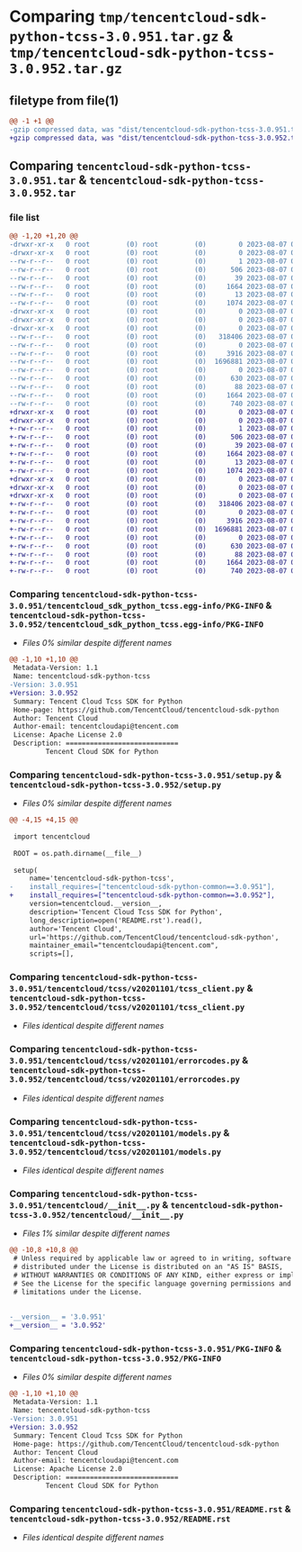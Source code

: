 # Comparing `tmp/tencentcloud-sdk-python-tcss-3.0.951.tar.gz` & `tmp/tencentcloud-sdk-python-tcss-3.0.952.tar.gz`

## filetype from file(1)

```diff
@@ -1 +1 @@
-gzip compressed data, was "dist/tencentcloud-sdk-python-tcss-3.0.951.tar", last modified: Mon Aug  7 00:35:08 2023, max compression
+gzip compressed data, was "dist/tencentcloud-sdk-python-tcss-3.0.952.tar", last modified: Mon Aug  7 09:03:25 2023, max compression
```

## Comparing `tencentcloud-sdk-python-tcss-3.0.951.tar` & `tencentcloud-sdk-python-tcss-3.0.952.tar`

### file list

```diff
@@ -1,20 +1,20 @@
-drwxr-xr-x   0 root         (0) root         (0)        0 2023-08-07 00:35:08.000000 tencentcloud-sdk-python-tcss-3.0.951/
-drwxr-xr-x   0 root         (0) root         (0)        0 2023-08-07 00:35:08.000000 tencentcloud-sdk-python-tcss-3.0.951/tencentcloud_sdk_python_tcss.egg-info/
--rw-r--r--   0 root         (0) root         (0)        1 2023-08-07 00:35:08.000000 tencentcloud-sdk-python-tcss-3.0.951/tencentcloud_sdk_python_tcss.egg-info/dependency_links.txt
--rw-r--r--   0 root         (0) root         (0)      506 2023-08-07 00:35:08.000000 tencentcloud-sdk-python-tcss-3.0.951/tencentcloud_sdk_python_tcss.egg-info/SOURCES.txt
--rw-r--r--   0 root         (0) root         (0)       39 2023-08-07 00:35:08.000000 tencentcloud-sdk-python-tcss-3.0.951/tencentcloud_sdk_python_tcss.egg-info/requires.txt
--rw-r--r--   0 root         (0) root         (0)     1664 2023-08-07 00:35:08.000000 tencentcloud-sdk-python-tcss-3.0.951/tencentcloud_sdk_python_tcss.egg-info/PKG-INFO
--rw-r--r--   0 root         (0) root         (0)       13 2023-08-07 00:35:08.000000 tencentcloud-sdk-python-tcss-3.0.951/tencentcloud_sdk_python_tcss.egg-info/top_level.txt
--rw-r--r--   0 root         (0) root         (0)     1074 2023-08-07 00:35:08.000000 tencentcloud-sdk-python-tcss-3.0.951/setup.py
-drwxr-xr-x   0 root         (0) root         (0)        0 2023-08-07 00:35:08.000000 tencentcloud-sdk-python-tcss-3.0.951/tencentcloud/
-drwxr-xr-x   0 root         (0) root         (0)        0 2023-08-07 00:35:08.000000 tencentcloud-sdk-python-tcss-3.0.951/tencentcloud/tcss/
-drwxr-xr-x   0 root         (0) root         (0)        0 2023-08-07 00:35:08.000000 tencentcloud-sdk-python-tcss-3.0.951/tencentcloud/tcss/v20201101/
--rw-r--r--   0 root         (0) root         (0)   318406 2023-08-07 00:35:08.000000 tencentcloud-sdk-python-tcss-3.0.951/tencentcloud/tcss/v20201101/tcss_client.py
--rw-r--r--   0 root         (0) root         (0)        0 2023-08-07 00:35:08.000000 tencentcloud-sdk-python-tcss-3.0.951/tencentcloud/tcss/v20201101/__init__.py
--rw-r--r--   0 root         (0) root         (0)     3916 2023-08-07 00:35:08.000000 tencentcloud-sdk-python-tcss-3.0.951/tencentcloud/tcss/v20201101/errorcodes.py
--rw-r--r--   0 root         (0) root         (0)  1696881 2023-08-07 00:35:08.000000 tencentcloud-sdk-python-tcss-3.0.951/tencentcloud/tcss/v20201101/models.py
--rw-r--r--   0 root         (0) root         (0)        0 2023-08-07 00:35:08.000000 tencentcloud-sdk-python-tcss-3.0.951/tencentcloud/tcss/__init__.py
--rw-r--r--   0 root         (0) root         (0)      630 2023-08-07 00:35:08.000000 tencentcloud-sdk-python-tcss-3.0.951/tencentcloud/__init__.py
--rw-r--r--   0 root         (0) root         (0)       88 2023-08-07 00:35:08.000000 tencentcloud-sdk-python-tcss-3.0.951/setup.cfg
--rw-r--r--   0 root         (0) root         (0)     1664 2023-08-07 00:35:08.000000 tencentcloud-sdk-python-tcss-3.0.951/PKG-INFO
--rw-r--r--   0 root         (0) root         (0)      740 2023-08-07 00:35:08.000000 tencentcloud-sdk-python-tcss-3.0.951/README.rst
+drwxr-xr-x   0 root         (0) root         (0)        0 2023-08-07 09:03:25.000000 tencentcloud-sdk-python-tcss-3.0.952/
+drwxr-xr-x   0 root         (0) root         (0)        0 2023-08-07 09:03:25.000000 tencentcloud-sdk-python-tcss-3.0.952/tencentcloud_sdk_python_tcss.egg-info/
+-rw-r--r--   0 root         (0) root         (0)        1 2023-08-07 09:03:25.000000 tencentcloud-sdk-python-tcss-3.0.952/tencentcloud_sdk_python_tcss.egg-info/dependency_links.txt
+-rw-r--r--   0 root         (0) root         (0)      506 2023-08-07 09:03:25.000000 tencentcloud-sdk-python-tcss-3.0.952/tencentcloud_sdk_python_tcss.egg-info/SOURCES.txt
+-rw-r--r--   0 root         (0) root         (0)       39 2023-08-07 09:03:25.000000 tencentcloud-sdk-python-tcss-3.0.952/tencentcloud_sdk_python_tcss.egg-info/requires.txt
+-rw-r--r--   0 root         (0) root         (0)     1664 2023-08-07 09:03:25.000000 tencentcloud-sdk-python-tcss-3.0.952/tencentcloud_sdk_python_tcss.egg-info/PKG-INFO
+-rw-r--r--   0 root         (0) root         (0)       13 2023-08-07 09:03:25.000000 tencentcloud-sdk-python-tcss-3.0.952/tencentcloud_sdk_python_tcss.egg-info/top_level.txt
+-rw-r--r--   0 root         (0) root         (0)     1074 2023-08-07 09:03:25.000000 tencentcloud-sdk-python-tcss-3.0.952/setup.py
+drwxr-xr-x   0 root         (0) root         (0)        0 2023-08-07 09:03:25.000000 tencentcloud-sdk-python-tcss-3.0.952/tencentcloud/
+drwxr-xr-x   0 root         (0) root         (0)        0 2023-08-07 09:03:25.000000 tencentcloud-sdk-python-tcss-3.0.952/tencentcloud/tcss/
+drwxr-xr-x   0 root         (0) root         (0)        0 2023-08-07 09:03:25.000000 tencentcloud-sdk-python-tcss-3.0.952/tencentcloud/tcss/v20201101/
+-rw-r--r--   0 root         (0) root         (0)   318406 2023-08-07 09:03:25.000000 tencentcloud-sdk-python-tcss-3.0.952/tencentcloud/tcss/v20201101/tcss_client.py
+-rw-r--r--   0 root         (0) root         (0)        0 2023-08-07 09:03:25.000000 tencentcloud-sdk-python-tcss-3.0.952/tencentcloud/tcss/v20201101/__init__.py
+-rw-r--r--   0 root         (0) root         (0)     3916 2023-08-07 09:03:25.000000 tencentcloud-sdk-python-tcss-3.0.952/tencentcloud/tcss/v20201101/errorcodes.py
+-rw-r--r--   0 root         (0) root         (0)  1696881 2023-08-07 09:03:25.000000 tencentcloud-sdk-python-tcss-3.0.952/tencentcloud/tcss/v20201101/models.py
+-rw-r--r--   0 root         (0) root         (0)        0 2023-08-07 09:03:25.000000 tencentcloud-sdk-python-tcss-3.0.952/tencentcloud/tcss/__init__.py
+-rw-r--r--   0 root         (0) root         (0)      630 2023-08-07 09:03:25.000000 tencentcloud-sdk-python-tcss-3.0.952/tencentcloud/__init__.py
+-rw-r--r--   0 root         (0) root         (0)       88 2023-08-07 09:03:25.000000 tencentcloud-sdk-python-tcss-3.0.952/setup.cfg
+-rw-r--r--   0 root         (0) root         (0)     1664 2023-08-07 09:03:25.000000 tencentcloud-sdk-python-tcss-3.0.952/PKG-INFO
+-rw-r--r--   0 root         (0) root         (0)      740 2023-08-07 09:03:25.000000 tencentcloud-sdk-python-tcss-3.0.952/README.rst
```

### Comparing `tencentcloud-sdk-python-tcss-3.0.951/tencentcloud_sdk_python_tcss.egg-info/PKG-INFO` & `tencentcloud-sdk-python-tcss-3.0.952/tencentcloud_sdk_python_tcss.egg-info/PKG-INFO`

 * *Files 0% similar despite different names*

```diff
@@ -1,10 +1,10 @@
 Metadata-Version: 1.1
 Name: tencentcloud-sdk-python-tcss
-Version: 3.0.951
+Version: 3.0.952
 Summary: Tencent Cloud Tcss SDK for Python
 Home-page: https://github.com/TencentCloud/tencentcloud-sdk-python
 Author: Tencent Cloud
 Author-email: tencentcloudapi@tencent.com
 License: Apache License 2.0
 Description: ============================
         Tencent Cloud SDK for Python
```

### Comparing `tencentcloud-sdk-python-tcss-3.0.951/setup.py` & `tencentcloud-sdk-python-tcss-3.0.952/setup.py`

 * *Files 0% similar despite different names*

```diff
@@ -4,15 +4,15 @@
 
 import tencentcloud
 
 ROOT = os.path.dirname(__file__)
 
 setup(
     name='tencentcloud-sdk-python-tcss',
-    install_requires=["tencentcloud-sdk-python-common==3.0.951"],
+    install_requires=["tencentcloud-sdk-python-common==3.0.952"],
     version=tencentcloud.__version__,
     description='Tencent Cloud Tcss SDK for Python',
     long_description=open('README.rst').read(),
     author='Tencent Cloud',
     url='https://github.com/TencentCloud/tencentcloud-sdk-python',
     maintainer_email="tencentcloudapi@tencent.com",
     scripts=[],
```

### Comparing `tencentcloud-sdk-python-tcss-3.0.951/tencentcloud/tcss/v20201101/tcss_client.py` & `tencentcloud-sdk-python-tcss-3.0.952/tencentcloud/tcss/v20201101/tcss_client.py`

 * *Files identical despite different names*

### Comparing `tencentcloud-sdk-python-tcss-3.0.951/tencentcloud/tcss/v20201101/errorcodes.py` & `tencentcloud-sdk-python-tcss-3.0.952/tencentcloud/tcss/v20201101/errorcodes.py`

 * *Files identical despite different names*

### Comparing `tencentcloud-sdk-python-tcss-3.0.951/tencentcloud/tcss/v20201101/models.py` & `tencentcloud-sdk-python-tcss-3.0.952/tencentcloud/tcss/v20201101/models.py`

 * *Files identical despite different names*

### Comparing `tencentcloud-sdk-python-tcss-3.0.951/tencentcloud/__init__.py` & `tencentcloud-sdk-python-tcss-3.0.952/tencentcloud/__init__.py`

 * *Files 1% similar despite different names*

```diff
@@ -10,8 +10,8 @@
 # Unless required by applicable law or agreed to in writing, software
 # distributed under the License is distributed on an "AS IS" BASIS,
 # WITHOUT WARRANTIES OR CONDITIONS OF ANY KIND, either express or implied.
 # See the License for the specific language governing permissions and
 # limitations under the License.
 
 
-__version__ = '3.0.951'
+__version__ = '3.0.952'
```

### Comparing `tencentcloud-sdk-python-tcss-3.0.951/PKG-INFO` & `tencentcloud-sdk-python-tcss-3.0.952/PKG-INFO`

 * *Files 0% similar despite different names*

```diff
@@ -1,10 +1,10 @@
 Metadata-Version: 1.1
 Name: tencentcloud-sdk-python-tcss
-Version: 3.0.951
+Version: 3.0.952
 Summary: Tencent Cloud Tcss SDK for Python
 Home-page: https://github.com/TencentCloud/tencentcloud-sdk-python
 Author: Tencent Cloud
 Author-email: tencentcloudapi@tencent.com
 License: Apache License 2.0
 Description: ============================
         Tencent Cloud SDK for Python
```

### Comparing `tencentcloud-sdk-python-tcss-3.0.951/README.rst` & `tencentcloud-sdk-python-tcss-3.0.952/README.rst`

 * *Files identical despite different names*

